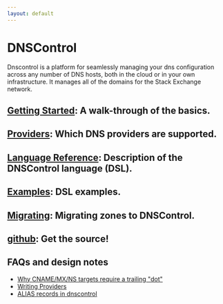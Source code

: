 ```yaml
---
layout: default
---
```

# DNSControl

Dnscontrol is a platform for seamlessly managing your dns configuration across any number of DNS hosts, both in the cloud or in your own infrastructure. It manages all of the domains for the Stack Exchange network.

## [Getting Started]({{site.github.url}}/getting-started): A walk-through of the basics.

## [Providers]({{site.github.url}}/provider-list): Which DNS providers are supported.

## [Language Reference]({{site.github.url}}/js): Description of the DNSControl language (DSL).

## [Examples]({{site.github.url}}/examples): DSL examples.

## [Migrating]({{site.github.url}}/migrating): Migrating zones to DNSControl.

## [github](https://github.com/StackExchange/dnscontrol): Get the source!



## FAQs and design notes

- [Why CNAME/MX/NS targets require a trailing "dot"]({{site.github.url}}/why-the-dot)
- [Writing Providers]({{site.github.url}}/writing-providers)
- [ALIAS records in dnscontrol]({{site.github.url}}/alias)
